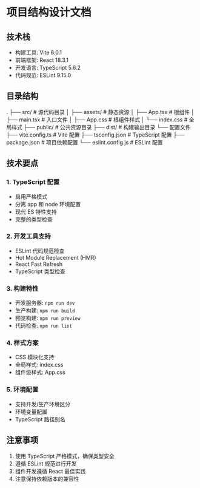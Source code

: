 # 项目结构设计文档

## 技术栈
- 构建工具: Vite 6.0.1
- 前端框架: React 18.3.1
- 开发语言: TypeScript 5.6.2
- 代码规范: ESLint 9.15.0


## 目录结构
.
├── src/ # 源代码目录
│ ├── assets/ # 静态资源
│ ├── App.tsx # 根组件
│ ├── main.tsx # 入口文件
│ ├── App.css # 根组件样式
│ └── index.css # 全局样式
├── public/ # 公共资源目录
├── dist/ # 构建输出目录
└── 配置文件
├── vite.config.ts # Vite 配置
├── tsconfig.json # TypeScript 配置
├── package.json # 项目依赖配置
└── eslint.config.js # ESLint 配置
## 技术要点

### 1. TypeScript 配置
- 启用严格模式
- 分离 app 和 node 环境配置
- 现代 ES 特性支持
- 完整的类型检查

### 2. 开发工具支持
- ESLint 代码规范检查
- Hot Module Replacement (HMR)
- React Fast Refresh
- TypeScript 类型检查

### 3. 构建特性
- 开发服务器: `npm run dev`
- 生产构建: `npm run build`
- 预览构建: `npm run preview`
- 代码检查: `npm run lint`

### 4. 样式方案
- CSS 模块化支持
- 全局样式: index.css
- 组件级样式: App.css

### 5. 环境配置
- 支持开发/生产环境区分
- 环境变量配置
- TypeScript 路径别名

## 注意事项
1. 使用 TypeScript 严格模式，确保类型安全
2. 遵循 ESLint 规范进行开发
3. 组件开发遵循 React 最佳实践
4. 注意保持依赖版本的兼容性 